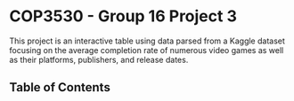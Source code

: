 <H1> COP3530 - Group 16 Project 3 </h1>
This project is an interactive table using data parsed from a Kaggle dataset focusing on the average completion rate of numerous video games as well as their platforms, publishers, and release dates. 

<h2> Table of Contents </h2>
